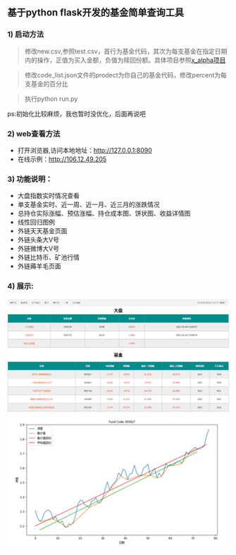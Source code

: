 ## 基于python flask开发的基金简单查询工具

### 1) 启动方法
>修改new.csv,参照test.csv，首行为基金代码，其次为每支基金在指定日期内的操作，正值为买入金额，负值为赎回份额。具体项目参照[x_alpha项目](https://github.com/refraction-ray/xalpha)

>修改code_list.json文件的prodect为你自己的基金代码，修改percent为每支基金的百分比

>执行python run.py

ps:初始化比较麻烦，我也暂时没优化，后面再说吧
### 2) web查看方法
* 打开浏览器,访问本地地址：http://127.0.0.1:8090
* 在线示例：http://106.12.49.205

### 3) 功能说明：

* 大盘指数实时情况查看
* 单支基金实时、近一周、近一月、近三月的涨跌情况
* 总持仓实际涨幅、预估涨幅、持仓成本图、饼状图、收益详情图
* 线性回归图例
* 外链天天基金页面
* 外链头条大V号
* 外链微博大V号
* 外链比特币、矿池行情
* 外链薅羊毛页面

### 4) 展示:
![image](https://github.com/guodongggg/flask/blob/main/static/web.png)
![image](https://github.com/guodongggg/flask/blob/main/static/xxhg.png)